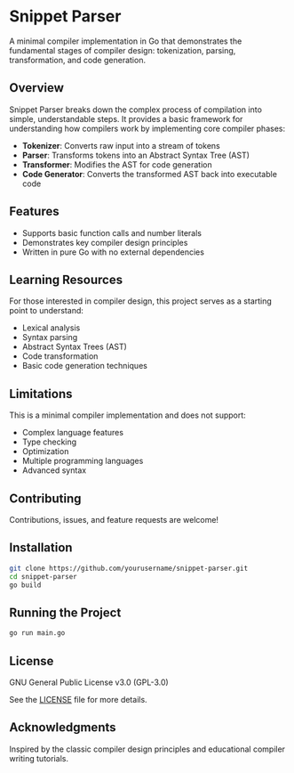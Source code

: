 # Snippet Parser

A minimal compiler implementation in Go that demonstrates the fundamental stages of compiler design: tokenization, parsing, transformation, and code generation. 

## Overview 

Snippet Parser breaks down the complex process of compilation into simple, understandable steps. It provides a basic framework for understanding how compilers work by implementing core compiler phases:

-  **Tokenizer**: Converts raw input into a stream of tokens
-  **Parser**: Transforms tokens into an Abstract Syntax Tree (AST)
-  **Transformer**: Modifies the AST for code generation
-  **Code Generator**: Converts the transformed AST back into executable code

## Features 

-  Supports basic function calls and number literals
-  Demonstrates key compiler design principles
-  Written in pure Go with no external dependencies

## Learning Resources 

For those interested in compiler design, this project serves as a starting point to understand:
- Lexical analysis
- Syntax parsing
- Abstract Syntax Trees (AST)
- Code transformation
- Basic code generation techniques

## Limitations 

This is a minimal compiler implementation and does not support:
- Complex language features
- Type checking
- Optimization
- Multiple programming languages
- Advanced syntax

## Contributing 

Contributions, issues, and feature requests are welcome!

## Installation 

```bash
git clone https://github.com/yourusername/snippet-parser.git
cd snippet-parser
go build
```

## Running the Project 

```bash
go run main.go
```

## License 

GNU General Public License v3.0 (GPL-3.0)

See the [LICENSE](LICENSE) file for more details.

## Acknowledgments 

Inspired by the classic compiler design principles and educational compiler writing tutorials.
